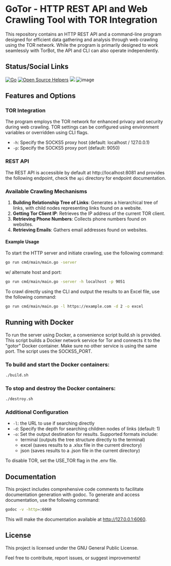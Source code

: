 # GoTor - HTTP REST API and Web Crawling Tool with TOR Integration

This repository contains an HTTP REST API and a command-line program designed for efficient data gathering and analysis through web crawling using the TOR network. While the program is primarily designed to work seamlessly with TorBot, the API and CLI can also operate independently.

## Status/Social Links
[![Go](https://github.com/DedSecInside/gotor/actions/workflows/go.yml/badge.svg)](https://github.com/DedSecInside/gotor/actions/workflows/go.yml)
[![Open Source Helpers](https://www.codetriage.com/kingakeem/gotor/badges/users.svg)](https://www.codetriage.com/kingakeem/gotor)
[![](https://img.shields.io/badge/Made%20with-Go-blue.svg?style=flat-square)]()
![image](https://github.com/DedSecInside/gotor/assets/13573860/9705fcbf-055c-4024-9f36-1bd4bea71442)

## Features and Options

### TOR Integration
The program employs the TOR network for enhanced privacy and security during web crawling. TOR settings can be configured using environment variables or overridden using CLI flags.

* `-h`: Specify the SOCKS5 proxy host (default: localhost / 127.0.0.1)
* `-p`: Specify the SOCKS5 proxy port (default: 9050)

### REST API
The REST API is accessible by default at http://localhost:8081 and provides the following endpoint, check the `api` directory for endpoint documentation.
  
### Available Crawling Mechanisms
1. **Building Relationship Tree of Links**: Generates a hierarchical tree of links, with child nodes representing links found on a website.
2. **Getting Tor Client IP**: Retrieves the IP address of the current TOR client.
3. **Retrieving Phone Numbers**: Collects phone numbers found on websites.
4. **Retrieving Emails**: Gathers email addresses found on websites.

#### Example Usage
To start the HTTP server and initiate crawling, use the following command:
```bash
go run cmd/main/main.go -server
```

w/ alternate host and port:
```bash
go run cmd/main/main.go -server -h localhost -p 9051
```

To crawl directly using the CLI and output the results to an Excel file, use the following command:
```bash
go run cmd/main/main.go -l https://example.com -d 2 -o excel
```

## Running with Docker
To run the server using Docker, a convenience script build.sh is provided. This script builds a Docker network service for Tor and connects it to the "gotor" Docker container.
Make sure no other service is using the same port. The script uses the SOCKS5_PORT.

### To build and start the Docker containers:
```bash
./build.sh
```
### To stop and destroy the Docker containers:
```bash
./destroy.sh
```

### Additional Configuration
* `-l`: the URL to use if searching directly
* `-d`: Specify the depth for searching children nodes of links (default: 1)
* `-o`: Set the output destination for results. Supported formats include:
	* terminal (outputs the tree structure directly to the terminal)
	* excel (saves results to a .xlsx file in the current directory)
	* json (saves results to a .json file in the current directory)
 
To disable TOR, set the USE_TOR flag in the .env file.

## Documentation
This project includes comprehensive code comments to facilitate documentation generation with godoc. To generate and access documentation, use the following command:

```bash
godoc -v -http=:6060
```
This will make the documentation available at http://127.0.0.1:6060.

## License
This project is licensed under the GNU General Public License.

Feel free to contribute, report issues, or suggest improvements!
